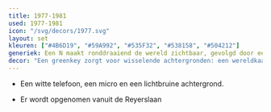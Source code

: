 ```yaml
---
title: 1977-1981
used: 1977-1981
icon: "/svg/decors/1977.svg"
layout: set
kleuren: ["#4B6D19", "#59A992", "#535F32", "#538158", "#504212"]
generiek: Een N maakt ronddraaiend de wereld zichtbaar, gevolgd door een gong.
decor: "Een greenkey zorgt voor wisselende achtergronden: een wereldkaart voor buitenlands nieuws, België en een groene titel 'Sport' voor sportieve berichten. De achtergrond verschijnt pas na een aantal seconden."
---
```


* Een witte telefoon, een micro en een lichtbruine achtergrond.

* Er wordt opgenomen vanuit de Reyerslaan
